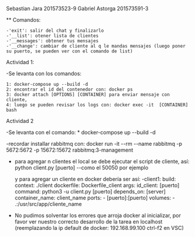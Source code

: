 Sebastian Jara 201573523-9
Gabriel Astorga 201573591-3

** Comandos:

    -'exit': salir del chat y finalizarlo
    -'__list': otener lista de clientes
    -'__messages': obtener tus mensajes
    -'__change': cambiar de cliente al q le mandas mensajes (luego poner su puerto, se pueden ver con el comando de list)

Actividad 1:

-Se levanta con los comandos:

    1: docker-compose up --build -d 
    2: encontrar el id del contenedor con: docker ps
    3: docker attach [OPTIONS] [CONTAINER] para enviar mensaje con cliente, 
    4: luego se pueden revisar los logs con: docker exec -it  [CONTAINER] bash

Actividad 2

-Se levanta con el comando:
    * docker-compose up --build -d 

-recordar installar rabbitmq con:
    docker run -it --rm --name rabbitmq -p 5672:5672 -p 15672:15672 rabbitmq:3-management

- para agregar n clientes el local se debe ejecutar el script de cliente, así:
    python client.py [puerto] --como el 50050 por ejemplo

    y para agregar un cliente en docker debería ser así:
    -client1:
        build:
            context: ./client
            dockerfile: Dockerfile_client
            args:
            id_client: [puerto]
        command: python3 -u client.py [puerto]
        depends_on: 
            [server]
        container_name: client_name
        ports:
            - [puerto]:[puerto]
        volumes:
            - .:/usr/src/app/cliente_name

- No pudimos solventar los errores que arroja docker al inicializar, por favor ver nuestro correcto desarrollo de la tarea en localhost (reemplazando la ip default de docker: 192.168.99.100 ctrl-f2 en VSC)